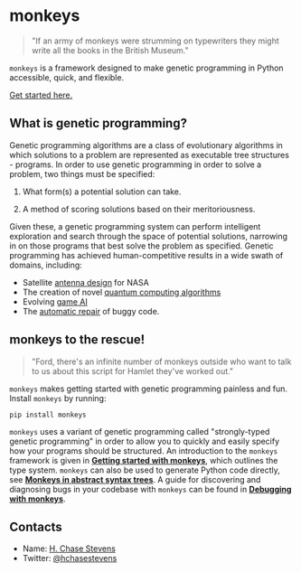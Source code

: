# monkeys
> "If an army of monkeys were strumming on typewriters they might write all the books in the British Museum."

`monkeys` is a framework designed to make genetic programming in Python accessible, quick, and flexible.

[Get started here.](examples/notebooks/Getting%20started%20with%20monkeys.ipynb)


## What is genetic programming?

Genetic programming algorithms are a class of evolutionary algorithms in which solutions to a problem are represented as executable tree 
structures - programs. In order to use genetic programming in order to solve a problem, two things must be specified:

1. What form(s) a potential solution can take.

2. A method of scoring solutions based on their meritoriousness.

Given these, a genetic programming system can perform intelligent exploration and search through the space of potential solutions, 
narrowing in on those programs that best solve the problem as specified. Genetic programming has achieved human-competitive 
results in a wide swath of domains, including:

- Satellite [antenna design](https://ti.arc.nasa.gov/m/pub-archive/1244h/1244%20(Hornby).pdf) for NASA
- The creation of novel [quantum computing algorithms](http://faculty.hampshire.edu/lspector/pubs/GP-quantum-GP98-with-cite.pdf)
- Evolving [game AI](https://cs.gmu.edu/~sean/papers/robocupShort.pdf)
- The [automatic repair](http://dijkstra.cs.virginia.edu/genprog/papers/weimer-icse2012-genprog-preprint.pdf) of buggy code.


## monkeys to the rescue!

> "Ford, there's an infinite number of monkeys outside who want to talk to us about this script for Hamlet they've worked out."

`monkeys` makes getting started with genetic programming painless and fun. Install `monkeys` by running:

```
pip install monkeys
```

`monkeys` uses a variant of genetic programming called "strongly-typed genetic programming" in order to allow you to quickly and easily
specify how your programs should be structured. An introduction to the `monkeys` framework is given in [**Getting started with monkeys**](examples/notebooks/Getting%20started%20with%20monkeys.ipynb), 
which outlines the type system. `monkeys` can also be used to generate Python code directly, see [**Monkeys in abstract syntax trees**](examples/notebooks/Monkeys%20in%20abstract%20syntax%20trees.ipynb). 
A guide for discovering and diagnosing bugs in your codebase with `monkeys` can be found in [**Debugging with monkeys**](examples/notebooks/Debugging%20with%20monkeys.ipynb).


## Contacts

* Name: [H. Chase Stevens](http://www.chasestevens.com)
* Twitter: [@hchasestevens](https://twitter.com/hchasestevens)
